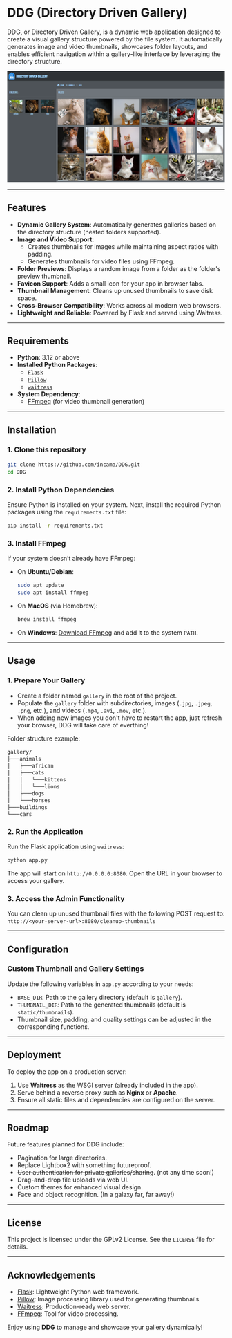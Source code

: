 # DDG (Directory Driven Gallery)

DDG, or Directory Driven Gallery, is a dynamic web application designed to create a visual gallery structure powered by the file system. It automatically generates image and video thumbnails, showcases folder layouts, and enables efficient navigation within a gallery-like interface by leveraging the directory structure.

![DDG](/screenshots/screenshot-01.png?raw=true "DDG")

---

## Features

- **Dynamic Gallery System**: Automatically generates galleries based on the directory structure (nested folders supported).
- **Image and Video Support**:
  - Creates thumbnails for images while maintaining aspect ratios with padding.
  - Generates thumbnails for video files using FFmpeg.
- **Folder Previews**: Displays a random image from a folder as the folder's preview thumbnail.
- **Favicon Support**: Adds a small icon for your app in browser tabs.
- **Thumbnail Management**: Cleans up unused thumbnails to save disk space.
- **Cross-Browser Compatibility**: Works across all modern web browsers.
- **Lightweight and Reliable**: Powered by Flask and served using Waitress.

---

## Requirements

- **Python**: 3.12 or above
- **Installed Python Packages**:
  - [`Flask`](https://flask.palletsprojects.com/)
  - [`Pillow`](https://python-pillow.org/)
  - [`waitress`](https://github.com/Pylons/waitress)
- **System Dependency**:
  - [FFmpeg](https://ffmpeg.org/) (for video thumbnail generation)

---

## Installation

### 1. Clone this repository
```bash
git clone https://github.com/incama/DDG.git
cd DDG
```

### 2. Install Python Dependencies
Ensure Python is installed on your system. Next, install the required Python packages using the `requirements.txt` file:
```bash
pip install -r requirements.txt
```

### 3. Install FFmpeg
If your system doesn’t already have FFmpeg:
- On **Ubuntu/Debian**:
  ```bash
  sudo apt update
  sudo apt install ffmpeg
  ```
- On **MacOS** (via Homebrew):
  ```bash
  brew install ffmpeg
  ```
- On **Windows**: [Download FFmpeg](https://ffmpeg.org/download.html) and add it to the system `PATH`.

---

## Usage

### 1. Prepare Your Gallery
- Create a folder named `gallery` in the root of the project.
- Populate the `gallery` folder with subdirectories, images (`.jpg`, `.jpeg`, `.png`, etc.), and videos (`.mp4`, `.avi`, `.mov`, etc.).
- When adding new images you don't have to restart the app, just refresh your browser, DDG will take care of everthing!

Folder structure example:
````
gallery/
├───animals
│   ├───african
│   ├───cats
│   │   └───kittens
│   │   └───lions
│   ├───dogs
│   └───horses
├───buildings
└───cars
````

### 2. Run the Application
Run the Flask application using `waitress`:
```bash
python app.py
```

The app will start on `http://0.0.0.0:8080`. Open the URL in your browser to access your gallery.

### 3. Access the Admin Functionality
You can clean up unused thumbnail files with the following POST request to:
`http://<your-server-url>:8080/cleanup-thumbnails`

---

## Configuration

### Custom Thumbnail and Gallery Settings
Update the following variables in `app.py` according to your needs:
- `BASE_DIR`: Path to the gallery directory (default is `gallery`).
- `THUMBNAIL_DIR`: Path to the generated thumbnails (default is `static/thumbnails`).
- Thumbnail size, padding, and quality settings can be adjusted in the corresponding functions.

---

## Deployment

To deploy the app on a production server:
1. Use **Waitress** as the WSGI server (already included in the app).
2. Serve behind a reverse proxy such as **Nginx** or **Apache**.
3. Ensure all static files and dependencies are configured on the server.

---

## Roadmap

Future features planned for DDG include:
- Pagination for large directories.
- Replace Lightbox2 with something futureproof.
- ~~User authentication for private galleries/sharing~~. (not any time soon!)
- Drag-and-drop file uploads via web UI.
- Custom themes for enhanced visual design.
- Face and object recognition. (In a galaxy far, far away!)

---

## License

This project is licensed under the GPLv2 License. See the `LICENSE` file for details.

---

## Acknowledgements

- [Flask](https://flask.palletsprojects.com/): Lightweight Python web framework.
- [Pillow](https://python-pillow.org/): Image processing library used for generating thumbnails.
- [Waitress](https://github.com/Pylons/waitress): Production-ready web server.
- [FFmpeg](https://ffmpeg.org/): Tool for video processing.

Enjoy using **DDG** to manage and showcase your gallery dynamically!